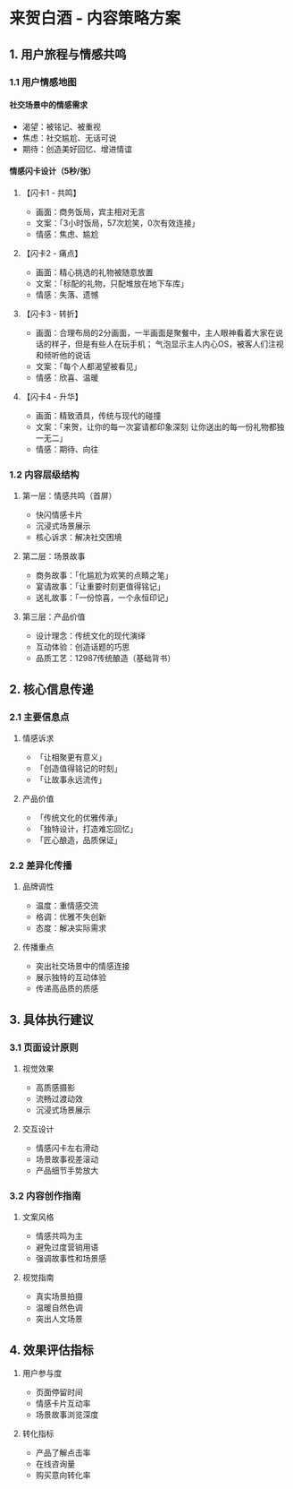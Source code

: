 # 来贺白酒 - 内容策略方案

## 1. 用户旅程与情感共鸣

### 1.1 用户情感地图

#### 社交场景中的情感需求
- 渴望：被铭记、被重视
- 焦虑：社交尴尬、无话可说
- 期待：创造美好回忆、增进情谊

#### 情感闪卡设计（5秒/张）

1. 【闪卡1 - 共鸣】
   - 画面：商务饭局，宾主相对无言
   - 文案：「3小时饭局，57次尬笑，0次有效连接」
   - 情感：焦虑、尴尬

2. 【闪卡2 - 痛点】
   - 画面：精心挑选的礼物被随意放置
   - 文案：「标配的礼物，只配堆放在地下车库」
   - 情感：失落、遗憾

3. 【闪卡3 - 转折】
   - 画面：合理布局的2分画面，一半画面是聚餐中，主人眼神看着大家在说话的样子，但是有些人在玩手机； 气泡显示主人内心OS，被客人们注视和倾听他的说话
   - 文案：「每个人都渴望被看见」
   - 情感：欣喜、温暖

4. 【闪卡4 - 升华】
   - 画面：精致酒具，传统与现代的碰撞
   - 文案：「来贺，让你的每一次宴请都印象深刻
   让你送出的每一份礼物都独一无二」
   - 情感：期待、向往

### 1.2 内容层级结构

1. 第一层：情感共鸣（首屏）
   - 快闪情感卡片
   - 沉浸式场景展示
   - 核心诉求：解决社交困境

2. 第二层：场景故事
   - 商务故事：「化尴尬为欢笑的点睛之笔」
   - 宴请故事：「让重要时刻更值得铭记」
   - 送礼故事：「一份惊喜，一个永恒印记」

3. 第三层：产品价值
   - 设计理念：传统文化的现代演绎
   - 互动体验：创造话题的巧思
   - 品质工艺：12987传统酿造（基础背书）

## 2. 核心信息传递

### 2.1 主要信息点

1. 情感诉求
   - 「让相聚更有意义」
   - 「创造值得铭记的时刻」
   - 「让故事永远流传」

2. 产品价值
   - 「传统文化的优雅传承」
   - 「独特设计，打造难忘回忆」
   - 「匠心酿造，品质保证」

### 2.2 差异化传播

1. 品牌调性
   - 温度：重情感交流
   - 格调：优雅不失创新
   - 态度：解决实际需求

2. 传播重点
   - 突出社交场景中的情感连接
   - 展示独特的互动体验
   - 传递高品质的质感

## 3. 具体执行建议

### 3.1 页面设计原则

1. 视觉效果
   - 高质感摄影
   - 流畅过渡动效
   - 沉浸式场景展示

2. 交互设计
   - 情感闪卡左右滑动
   - 场景故事视差滚动
   - 产品细节手势放大

### 3.2 内容创作指南

1. 文案风格
   - 情感共鸣为主
   - 避免过度营销用语
   - 强调故事性和场景感

2. 视觉指南
   - 真实场景拍摄
   - 温暖自然色调
   - 突出人文场景

## 4. 效果评估指标

1. 用户参与度
   - 页面停留时间
   - 情感卡片互动率
   - 场景故事浏览深度

2. 转化指标
   - 产品了解点击率
   - 在线咨询量
   - 购买意向转化率